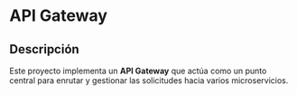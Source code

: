 # API Gateway

## Descripción
Este proyecto implementa un **API Gateway** que actúa como un punto central para enrutar y gestionar las solicitudes hacia varios microservicios.
